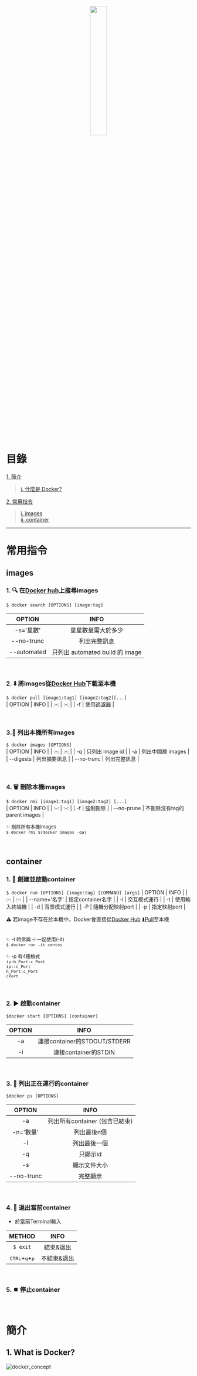 <div align=center><a href="https://www.docker.com/"><img src="https://www.docker.com/sites/default/files/social/docker_facebook_share.png" style="width:30%"></a></div>

# 目錄
[1. 簡介](#concept)
> [i. 什麼是 Docker?](#what-is-docker)

[2. 常用指令](#command)
> [i. images](#images)  
> [ii. container](#container)
***

# <span id="command">常用指令</span>

## <span id='images'>images</span>

### 1.  :mag: 在[Docker hub](https://hub.docker.com/)上搜尋images
`$ docker search [OPTIONS] [image:tag]`

| OPTION | INFO |
| :-: | :-: |
| -s='星數' | 星星數量需大於多少 |
| --no-trunc | 列出完整訊息 |
| --automated | 只列出 automated build 的 image |

<br>

### 2. :arrow_down: 將images從[Docker Hub](https://hub.docker.com/)下載至本機
`$ docker pull [image1:tag1] [image2:tag2][...]`  
| OPTION | INFO |
| :-: | :-: |
| -f | 使用[過濾器](https://docs.docker.com/engine/api/v1.40/#operation/ImageList) |

<br>  

### 3.:page_with_curl: 列出本機所有images
`$ docker images [OPTIONS]`  
| OPTION | INFO |
| :-: | :-: |
| -q | 只列出 image id |
| -a | 列出中間層 images |
| --digests | 列出摘要訊息 |
| --no-trunc | 列出完整訊息 |

<br>

### 4. :wastebasket: 刪除本機images
`$ docker rmi [image1:tag1] [image2:tag2] [...]`  
| OPTION | INFO |
| :-: | :-: |
| -f | 強制刪除 |
| --no-prune | 不刪除沒有tag的parent images |

<font size=2>:sparkles: 刪除所有本機images \
`$ docker rmi $(docker images -qa)` \
</font>

<br>

## <span id='container'>container</span>  

### 1. ️:runner: 創建並啟動container
`$ docker run [OPTIONS] [image:tag] [COMMAND] [args]`
| OPTION | INFO |
| :-: | :-: |
| --name='名字' | 指定container名字 |
| -i | 交互模式運行 |
| -t | 使用輸入終端機 |
| -d | 背景模式運行 |
| -P | 隨機分配映射port |
| -p | 指定映射port |

:warning: 若image不存在於本機中，Docker會直接從[Docker Hub](https://hub.docker.com) [:arrow_down:Pull](#images)至本機


<font size=2>\
:sparkles: -t 時常與 -i 一起使用(-it) \
`$ docker run -it centos`

:sparkles: -p 有4種格式 \
`ip:h_Port:c_Port` \
`ip::c_Port` \
`h_Port:c_Port` \
`cPort`
</font>

<br>

### 2. ▶ 啟動container
`$docker start [OPTIONS] [container]`

| OPTION | INFO |
| :-: | :-: |
| -a | 連接container的STDOUT/STDERR |
| -i | 連接container的STDIN |

<br>

### 3. :page_with_curl: 列出正在運行的container
`$docker ps [OPTIONS]`

| OPTION | INFO |
| :-: | :-: |
| -a | 列出所有container (包含已結束) |
| -n='數量' | 列出最後n個 |
| -l | 列出最後一個 |
| -q | 只顯示id |
| -s | 顯示文件大小 |
| --no-trunc | 完整顯示 |


<br>

### 4. :door:️ 退出當前container
- 於當前Terminal輸入

| METHOD | INFO |
| :-: | :-: |
|`$ exit` | 結束&退出 |
| <kbd>CTRL</kbd>+<kbd>q</kbd>+<kbd>p</kbd> | 不結束&退出 |

<br>

### 5. :stop_button: 停止container

<br>

# <span id="concept">簡介</span>
## 1. <span id="what-is-docker">What is Docker?</span>
![docker_concept](https://hackernoon.com/images/4x5x32di.jpg)